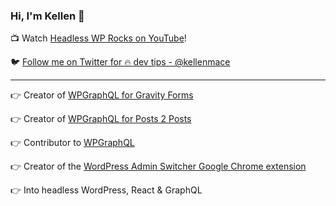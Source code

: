 ### Hi, I'm Kellen 👋

📺 Watch [Headless WP Rocks on YouTube](https://www.youtube.com/user/kellenmace)!

🐦 [Follow me on Twitter for 🔥 dev tips - @kellenmace](https://twitter.com/kellenmace)

--------------------------------------------------------------------------------------------------------

👉 Creator of [WPGraphQL for Gravity Forms](https://github.com/harness-software/wp-graphql-gravity-forms)

👉 Creator of [WPGraphQL for Posts 2 Posts](https://github.com/harness-software/wp-graphql-posts-to-posts)

👉 Contributor to [WPGraphQL](https://www.wpgraphql.com/)

👉 Creator of the [WordPress Admin Switcher Google Chrome extension](https://chrome.google.com/webstore/detail/wordpress-admin-switcher/pgjihalgddfomcjjpiafhppegjajpkac)

👉 Into headless WordPress, React & GraphQL
